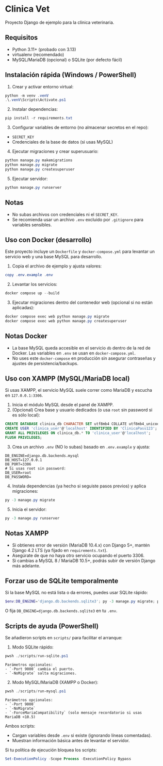 Clinica Vet
=============

Proyecto Django de ejemplo para la clínica veterinaria.

Requisitos
---------
- Python 3.11+ (probado con 3.13)
- virtualenv (recomendado)
- MySQL/MariaDB (opcional) o SQLite (por defecto fácil)

Instalación rápida (Windows / PowerShell)
---------------------------------------
1. Crear y activar entorno virtual:

```powershell
python -m venv .venV
.\.venV\Scripts\Activate.ps1
```

2. Instalar dependencias:

```powershell
pip install -r requirements.txt
```

3. Configurar variables de entorno (no almacenar secretos en el repo):
- `SECRET_KEY`
- Credenciales de la base de datos (si usas MySQL)

4. Ejecutar migraciones y crear superusuario:

```powershell
python manage.py makemigrations
python manage.py migrate
python manage.py createsuperuser
```

5. Ejecutar servidor:

```powershell
python manage.py runserver
```

Notas
-----
- No subas archivos con credenciales ni el `SECRET_KEY`.
- Se recomienda usar un archivo `.env` excluido por `.gitignore` para variables sensibles.

Uso con Docker (desarrollo)
--------------------------
Este proyecto incluye un `Dockerfile` y `docker-compose.yml` para levantar un servicio web y una base MySQL para desarrollo.

1. Copia el archivo de ejemplo y ajusta valores:

```powershell
copy .env.example .env
```

2. Levantar los servicios:

```powershell
docker compose up --build
```

3. Ejecutar migraciones dentro del contenedor web (opcional si no están aplicadas):

```powershell
docker compose exec web python manage.py migrate
docker compose exec web python manage.py createsuperuser
```

Notas Docker
------------
- La base MySQL queda accesible en el servicio `db` dentro de la red de Docker. Las variables en `.env` se usan en `docker-compose.yml`.
- No uses este `docker-compose` en producción sin asegurar contraseñas y ajustes de persistencia/backups.

Uso con XAMPP (MySQL/MariaDB local)
-----------------------------------
Si usas XAMPP, el servicio MySQL suele correr como MariaDB y escucha en `127.0.0.1:3306`.

1. Inicia el módulo MySQL desde el panel de XAMPP.
2. (Opcional) Crea base y usuario dedicados (o usa `root` sin password si es sólo local):
```sql
CREATE DATABASE clinica_db CHARACTER SET utf8mb4 COLLATE utf8mb4_unicode_ci;
CREATE USER 'clinica_user'@'localhost' IDENTIFIED BY 'ClinicaPass123';
GRANT ALL PRIVILEGES ON clinica_db.* TO 'clinica_user'@'localhost';
FLUSH PRIVILEGES;
```
3. Crea un archivo `.env` (NO lo subas) basado en `.env.example` y ajusta:
```
DB_ENGINE=django.db.backends.mysql
DB_HOST=127.0.0.1
DB_PORT=3306
# Si usas root sin password:
DB_USER=root
DB_PASSWORD=
```
4. Instala dependencias (ya hecho si seguiste pasos previos) y aplica migraciones:
```powershell
py -3 manage.py migrate
```
5. Inicia el servidor:
```powershell
py -3 manage.py runserver
```

Notas XAMPP
-----------
- Si obtienes error de versión (MariaDB 10.4.x) con Django 5+, mantén Django 4.2 LTS (ya fijado en `requirements.txt`).
- Asegúrate de que no haya otro servicio ocupando el puerto 3306.
- Si cambias a MySQL 8 / MariaDB 10.5+, podrás subir de versión Django más adelante.

Forzar uso de SQLite temporalmente
---------------------------------
Si la base MySQL no está lista o da errores, puedes usar SQLite rápido:
```powershell
$env:DB_ENGINE='django.db.backends.sqlite3'; py -3 manage.py migrate; py -3 manage.py runserver
```
O fija `DB_ENGINE=django.db.backends.sqlite3` en tu `.env`.

Scripts de ayuda (PowerShell)
-----------------------------
Se añadieron scripts en `scripts/` para facilitar el arranque:

1. Modo SQLite rápido:
```powershell
pwsh ./scripts/run-sqlite.ps1
```
	Parámetros opcionales:
	- `-Port 9000` cambia el puerto.
	- `-NoMigrate` salta migraciones.

2. Modo MySQL/MariaDB (XAMPP o Docker):
```powershell
pwsh ./scripts/run-mysql.ps1
```
	Parámetros opcionales:
	- `-Port 9000`
	- `-NoMigrate`
	- `-ForceMariaCompatibility` (solo mensaje recordatorio si usas MariaDB <10.5)

Ambos scripts:
- Cargan variables desde `.env` si existe (ignorando líneas comentadas).
- Muestran información básica antes de levantar el servidor.

Si tu política de ejecución bloquea los scripts:
```powershell
Set-ExecutionPolicy -Scope Process -ExecutionPolicy Bypass
```
